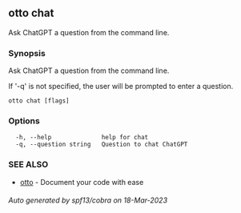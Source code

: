 ## otto chat

Ask ChatGPT a question from the command line.

### Synopsis

Ask ChatGPT a question from the command line.

If '-q' is not specified, the user will be prompted to enter a question.
	

```
otto chat [flags]
```

### Options

```
  -h, --help              help for chat
  -q, --question string   Question to chat ChatGPT
```

### SEE ALSO

* [otto](otto.md)	 - Document your code with ease

###### Auto generated by spf13/cobra on 18-Mar-2023

